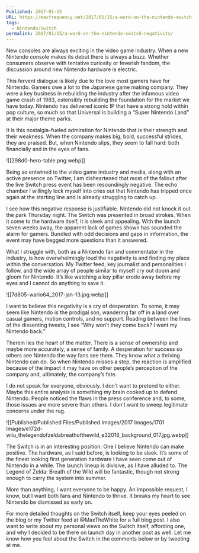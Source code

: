 ```yaml
---
Published: 2017-01-15
URL: https://maxfrequency.net/2017/01/15/a-word-on-the-nintendo-switch-negativity/
tags:
  - Nintendo/Switch
permalink: 2017/01/15/a-word-on-the-nintendo-switch-negativity/
---
```

New consoles are always exciting in the video game industry. When a new Nintendo console makes its debut there is always a buzz. Whether consumers observe with tentative curiosity or feverish fandom, the discussion around new Nintendo hardware is electric.

This fervent dialogue is likely due to the love most gamers have for Nintendo. Gamers owe a lot to the Japanese game making company. They were a key business in rebuilding the industry after the infamous video game crash of 1983, ostensibly rebuilding the foundation for the market we have today. Nintendo has delivered iconic IP that have a strong hold within pop culture, so much so that Universal is building a “Super Nintendo Land” at their major theme parks.

It is this nostalgia-fueled admiration for Nintendo that is their strength and their weakness. When the company makes big, bold, successful strides, they are  praised. But, when Nintendo slips, they seem to fall hard: both financially and in the eyes of fans.

![[298d0-hero-table.png.webp]]

Being so entwined to the video game industry and media, along with an active presence on Twitter, I am disheartened that most of the fallout after the live Switch press event has been resoundingly negative. The echo chamber I willingly lock myself into cries out that Nintendo has tripped once again at the starting line and is already struggling to catch up.

I see how this negative response is justifiable. Nintendo did not knock it out the park Thursday night. The Switch was presented in broad strokes. When it come to the hardware itself, it is sleek and appealing. With the launch seven weeks away, the apparent lack of games shown has sounded the alarm for gamers. Bundled with odd decisions and gaps in information, the event may have begged more questions than it answered.

What I struggle with, both as a Nintendo fan and commentator in the industry, is how overwhelmingly loud the negativity is and finding my place within the conversation. My Twitter feed, key journalist and personalities I follow, and the wide array of people similar to myself cry out doom and gloom for Nintendo. It’s like watching a key pillar erode away before my eyes and I cannot do anything to save it.

![[7d805-wario64_2017-jan-13.jpg.webp]]

I want to believe this negativity is a cry of desperation. To some, it may seem like Nintendo is the prodigal son, wandering far off in a land over casual gamers, motion controls, and no support. Reading between the lines of the dissenting tweets, I see “Why won’t they come back? I want my Nintendo back.”

Therein lies the heart of the matter. There is a sense of ownership and maybe more accurately, a sense of family. A desperation for success so others see Nintendo the way fans see them. They know what a thriving Nintendo can do. So when Nintendo misses a step, the reaction is amplified because of the impact it may have on other people’s perception of the company and, ultimately, the company’s fate.

I do not speak for everyone, obviously. I don’t want to pretend to either. Maybe this entire analysis is something my brain cooked up to defend Nintendo. People noticed the flaws in the press conference and, to some, those issues are more severe than others. I don’t want to sweep legitimate concerns under the rug.

![[Published/Published Files/Published Images/2017 Images/1701 Images/e172d-wiiu_thelegendofzeldabreathofthewild_e32016_background_017.jpg.webp]]

The Switch is in an interesting position: One I believe Nintendo can make positive. The hardware, as I said before, is looking to be sleek. It’s some of the finest looking first generation hardware I have seen come out of Nintendo in a while. The launch lineup is divisive, as I have alluded to. The Legend of Zelda: Breath of the Wild will be fantastic, though not strong enough to carry the system into summer.

More than anything, I want everyone to be happy. An impossible request, I know, but I want both fans and Nintendo to thrive. It breaks my heart to see Nintendo be dismissed so early on.

For more detailed thoughts on the Switch itself, keep your eyes peeled on the blog or my Twitter feed at @MaxTheWhite for a full blog post. I also want to write about my personal views on the Switch itself, affording one, and why I decided to be there on launch day in another post as well. Let me know how you feel about the Switch in the comments below or by tweeting at me.